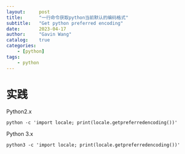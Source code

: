 ```yaml
---
layout:     post
title:      "一行命令获取python当前默认的编码格式"
subtitle:   "Get python preferred encoding"
date:       2023-04-17
author:     "Gavin Wang"
catalog:    true
categories:
    - [python]
tags:
    - python
---
```


# 实践

Python2.x

```shell
python -c 'import locale; print(locale.getpreferredencoding())'
```

Python 3.x

```shell
python3 -c 'import locale; print(locale.getpreferredencoding())'
```
